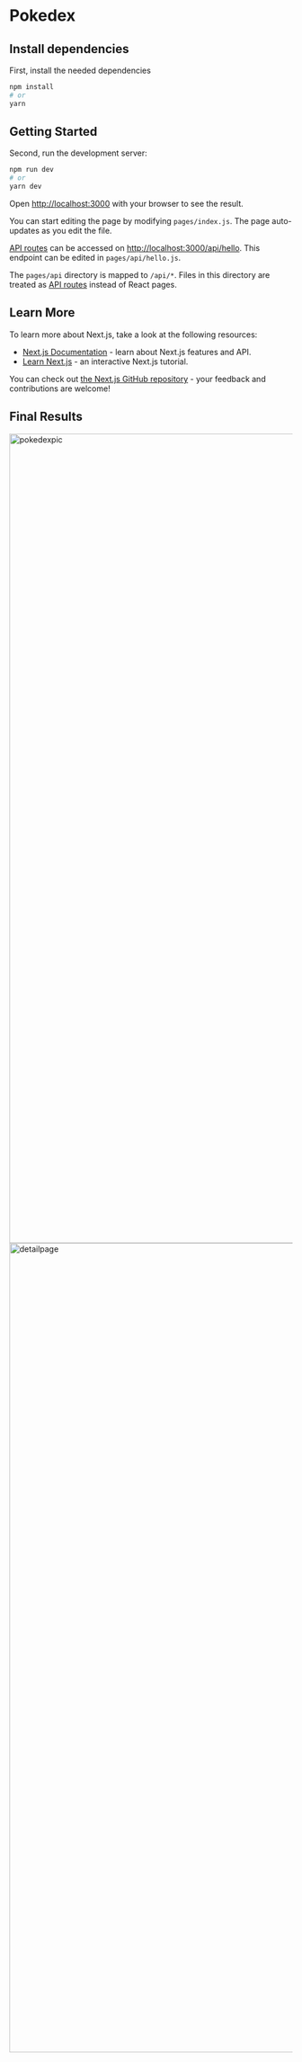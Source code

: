 # Pokedex



## Install dependencies

First, install the needed dependencies
```bash
npm install
# or
yarn
```

## Getting Started

Second, run the development server:

```bash
npm run dev
# or
yarn dev
```

Open [http://localhost:3000](http://localhost:3000) with your browser to see the result.

You can start editing the page by modifying `pages/index.js`. The page auto-updates as you edit the file.

[API routes](https://nextjs.org/docs/api-routes/introduction) can be accessed on [http://localhost:3000/api/hello](http://localhost:3000/api/hello). This endpoint can be edited in `pages/api/hello.js`.

The `pages/api` directory is mapped to `/api/*`. Files in this directory are treated as [API routes](https://nextjs.org/docs/api-routes/introduction) instead of React pages.

## Learn More

To learn more about Next.js, take a look at the following resources:

- [Next.js Documentation](https://nextjs.org/docs) - learn about Next.js features and API.
- [Learn Next.js](https://nextjs.org/learn) - an interactive Next.js tutorial.

You can check out [the Next.js GitHub repository](https://github.com/vercel/next.js/) - your feedback and contributions are welcome!


## Final Results

<img width="1440" alt="pokedexpic" src="https://user-images.githubusercontent.com/71416386/227333411-fb379f51-f0ca-49a7-a7b4-76ea12e8aeac.png">


<img width="1440" alt="detailpage" src="https://user-images.githubusercontent.com/71416386/227333446-392d45b0-ea68-459e-8d20-232ab39b4915.png">


